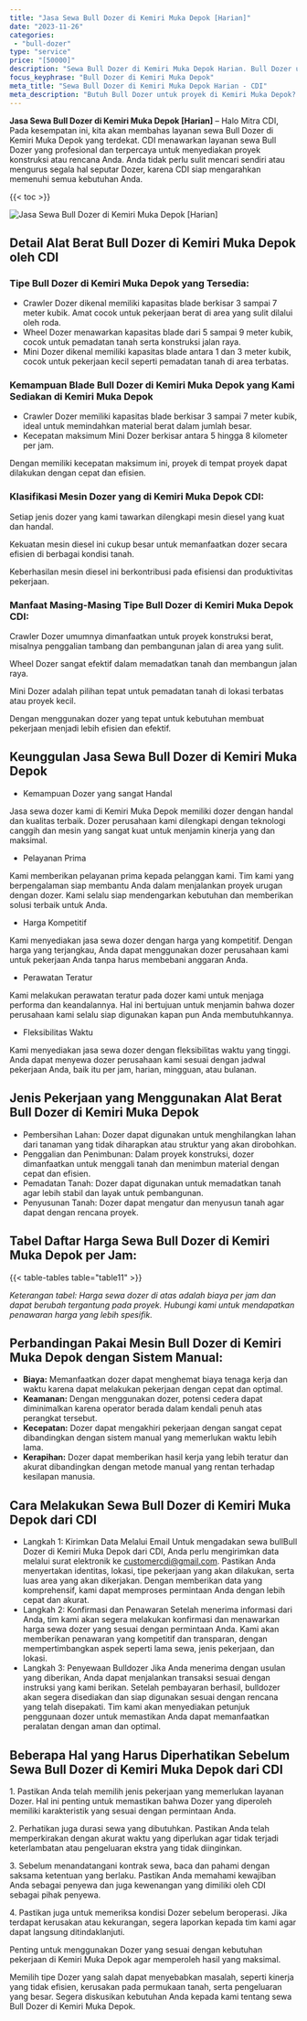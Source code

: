 ```yaml
---
title: "Jasa Sewa Bull Dozer di Kemiri Muka Depok [Harian]"
date: "2023-11-26"
categories:
 - "bull-dozer"
type: "service"
price: "[50000]"
description: "Sewa Bull Dozer di Kemiri Muka Depok Harian. Bull Dozer unggulan untuk kebutuhan proyek konstruksi dengan performa superior. Dapatkan informasi lengkap dengan menghubungi kami."
focus_keyphrase: "Bull Dozer di Kemiri Muka Depok"
meta_title: "Sewa Bull Dozer di Kemiri Muka Depok Harian - CDI"
meta_description: "Butuh Bull Dozer untuk proyek di Kemiri Muka Depok? Layanan profesional kami siap melayani dengan harga kompetitif. Dapatkan penawaran sekarang."
---
```


**Jasa Sewa Bull Dozer di Kemiri Muka Depok [Harian]** – Halo Mitra CDI, Pada kesempatan ini, kita akan membahas layanan sewa Bull Dozer di Kemiri Muka Depok yang terdekat. CDI menawarkan layanan sewa Bull Dozer yang profesional dan terpercaya untuk menyediakan proyek konstruksi atau rencana Anda. Anda tidak perlu sulit mencari sendiri atau mengurus segala hal seputar Dozer, karena CDI siap mengarahkan memenuhi semua kebutuhan Anda.

{{< toc >}}

![Jasa Sewa Bull Dozer di Kemiri Muka Depok [Harian]](/images/bull-dozer/bull-dozer-13.jpg)

## Detail Alat Berat Bull Dozer di Kemiri Muka Depok oleh CDI

### Tipe Bull Dozer di Kemiri Muka Depok yang Tersedia:

*   Crawler Dozer dikenal memiliki kapasitas blade berkisar 3 sampai 7 meter kubik. Amat cocok untuk pekerjaan berat di area yang sulit dilalui oleh roda.
*   Wheel Dozer menawarkan kapasitas blade dari 5 sampai 9 meter kubik, cocok untuk pemadatan tanah serta konstruksi jalan raya.
*   Mini Dozer dikenal memiliki kapasitas blade antara 1 dan 3 meter kubik, cocok untuk pekerjaan kecil seperti pemadatan tanah di area terbatas.

### Kemampuan Blade Bull Dozer di Kemiri Muka Depok yang Kami Sediakan di Kemiri Muka Depok

*   Crawler Dozer memiliki kapasitas blade berkisar 3 sampai 7 meter kubik, ideal untuk memindahkan material berat dalam jumlah besar.
*   Kecepatan maksimum Mini Dozer berkisar antara 5 hingga 8 kilometer per jam.

Dengan memiliki kecepatan maksimum ini, proyek di tempat proyek dapat dilakukan dengan cepat dan efisien.

### Klasifikasi Mesin Dozer yang di Kemiri Muka Depok CDI:

Setiap jenis dozer yang kami tawarkan dilengkapi mesin diesel yang kuat dan handal.

Kekuatan mesin diesel ini cukup besar untuk memanfaatkan dozer secara efisien di berbagai kondisi tanah.

Keberhasilan mesin diesel ini berkontribusi pada efisiensi dan produktivitas pekerjaan.

### Manfaat Masing-Masing Tipe Bull Dozer di Kemiri Muka Depok CDI:

Crawler Dozer umumnya dimanfaatkan untuk proyek konstruksi berat, misalnya penggalian tambang dan pembangunan jalan di area yang sulit.

Wheel Dozer sangat efektif dalam memadatkan tanah dan membangun jalan raya.

Mini Dozer adalah pilihan tepat untuk pemadatan tanah di lokasi terbatas atau proyek kecil.

Dengan menggunakan dozer yang tepat untuk kebutuhan membuat pekerjaan menjadi lebih efisien dan efektif.

## Keunggulan Jasa Sewa Bull Dozer di Kemiri Muka Depok

*   Kemampuan Dozer yang sangat Handal

Jasa sewa dozer kami di Kemiri Muka Depok memiliki dozer dengan handal dan kualitas terbaik. Dozer perusahaan kami dilengkapi dengan teknologi canggih dan mesin yang sangat kuat untuk menjamin kinerja yang dan maksimal.
*   Pelayanan Prima

Kami memberikan pelayanan prima kepada pelanggan kami. Tim kami yang berpengalaman siap membantu Anda dalam menjalankan proyek urugan dengan dozer. Kami selalu siap mendengarkan kebutuhan dan memberikan solusi terbaik untuk Anda.
*   Harga Kompetitif

Kami menyediakan jasa sewa dozer dengan harga yang kompetitif. Dengan harga yang terjangkau, Anda dapat menggunakan dozer perusahaan kami untuk pekerjaan Anda tanpa harus membebani anggaran Anda.
*   Perawatan Teratur

Kami melakukan perawatan teratur pada dozer kami untuk menjaga performa dan keandalannya. Hal ini bertujuan untuk menjamin bahwa dozer perusahaan kami selalu siap digunakan kapan pun Anda membutuhkannya.
*   Fleksibilitas Waktu

Kami menyediakan jasa sewa dozer dengan fleksibilitas waktu yang tinggi. Anda dapat menyewa dozer perusahaan kami sesuai dengan jadwal pekerjaan Anda, baik itu per jam, harian, mingguan, atau bulanan.

## Jenis Pekerjaan yang Menggunakan Alat Berat Bull Dozer di Kemiri Muka Depok

*   Pembersihan Lahan: Dozer dapat digunakan untuk menghilangkan lahan dari tanaman yang tidak diharapkan atau struktur yang akan dirobohkan.
*   Penggalian dan Penimbunan: Dalam proyek konstruksi, dozer dimanfaatkan untuk menggali tanah dan menimbun material dengan cepat dan efisien.
*   Pemadatan Tanah: Dozer dapat digunakan untuk memadatkan tanah agar lebih stabil dan layak untuk pembangunan.
*   Penyusunan Tanah: Dozer dapat mengatur dan menyusun tanah agar dapat dengan rencana proyek.

## Tabel Daftar Harga Sewa Bull Dozer di Kemiri Muka Depok per Jam:

{{< table-tables table="table11" >}}

_Keterangan tabel: Harga sewa dozer di atas adalah biaya per jam dan dapat berubah tergantung pada proyek. Hubungi kami untuk mendapatkan penawaran harga yang lebih spesifik._

## Perbandingan Pakai Mesin Bull Dozer di Kemiri Muka Depok dengan Sistem Manual:

*   **Biaya:** Memanfaatkan dozer dapat menghemat biaya tenaga kerja dan waktu karena dapat melakukan pekerjaan dengan cepat dan optimal.
*   **Keamanan:** Dengan menggunakan dozer, potensi cedera dapat diminimalkan karena operator berada dalam kendali penuh atas perangkat tersebut.
*   **Kecepatan:** Dozer dapat mengakhiri pekerjaan dengan sangat cepat dibandingkan dengan sistem manual yang memerlukan waktu lebih lama.
*   **Kerapihan:** Dozer dapat memberikan hasil kerja yang lebih teratur dan akurat dibandingkan dengan metode manual yang rentan terhadap kesilapan manusia.

## Cara Melakukan Sewa Bull Dozer di Kemiri Muka Depok dari CDI

*   Langkah 1: Kirimkan Data Melalui Email
Untuk mengadakan sewa bullBull Dozer di Kemiri Muka Depok dari CDI, Anda perlu mengirimkan data melalui surat elektronik ke customercdi@gmail.com. Pastikan Anda menyertakan identitas, lokasi, tipe pekerjaan yang akan dilakukan, serta luas area yang akan dikerjakan. Dengan memberikan data yang komprehensif, kami dapat memproses permintaan Anda dengan lebih cepat dan akurat.
*   Langkah 2: Konfirmasi dan Penawaran
Setelah menerima informasi dari Anda, tim kami akan segera melakukan konfirmasi dan menawarkan harga sewa dozer yang sesuai dengan permintaan Anda. Kami akan memberikan penawaran yang kompetitif dan transparan, dengan mempertimbangkan aspek seperti lama sewa, jenis pekerjaan, dan lokasi.
*   Langkah 3: Penyewaan Bulldozer
Jika Anda menerima dengan usulan yang diberikan, Anda dapat menjalankan transaksi sesuai dengan instruksi yang kami berikan. Setelah pembayaran berhasil, bulldozer akan segera disediakan dan siap digunakan sesuai dengan rencana yang telah disepakati. Tim kami akan menyediakan petunjuk penggunaan dozer untuk memastikan Anda dapat memanfaatkan peralatan dengan aman dan optimal.

## Beberapa Hal yang Harus Diperhatikan Sebelum Sewa Bull Dozer di Kemiri Muka Depok dari CDI

1\.  Pastikan Anda telah memilih jenis pekerjaan yang memerlukan layanan Dozer. Hal ini penting untuk memastikan bahwa Dozer yang diperoleh memiliki karakteristik yang sesuai dengan permintaan Anda.

2\.  Perhatikan juga durasi sewa yang dibutuhkan. Pastikan Anda telah memperkirakan dengan akurat waktu yang diperlukan agar tidak terjadi keterlambatan atau pengeluaran ekstra yang tidak diinginkan.

3\.  Sebelum menandatangani kontrak sewa, baca dan pahami dengan saksama ketentuan yang berlaku. Pastikan Anda memahami kewajiban Anda sebagai penyewa dan juga kewenangan yang dimiliki oleh CDI sebagai pihak penyewa.

4\.  Pastikan juga untuk memeriksa kondisi Dozer sebelum beroperasi. Jika terdapat kerusakan atau kekurangan, segera laporkan kepada tim kami agar dapat langsung ditindaklanjuti.

Penting untuk menggunakan Dozer yang sesuai dengan kebutuhan pekerjaan di Kemiri Muka Depok agar memperoleh hasil yang maksimal.

Memilih tipe Dozer yang salah dapat menyebabkan masalah, seperti kinerja yang tidak efisien, kerusakan pada permukaan tanah, serta pengeluaran yang besar. Segera diskusikan kebutuhan Anda kepada kami tentang sewa Bull Dozer di Kemiri Muka Depok.